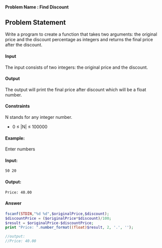 #### Problem Name : Find Discount
## Problem Statement
Write a program to create a function that takes two arguments: the original price and the discount percentage as integers and returns the final price after the discount.
#### Input
The input consists of two integers: the original price and the discount.
#### Output
The output will print the final price after discount which will be a float number.
#### Constraints
N stands for any integer number.
- 0 ≤ |N| ≤ 100000
#### Example:
Enter numbers
#### Input:

```
50 20
```
#### Output:

```
Price: 40.00
```

#### Answer
```php
fscanf(STDIN,"%d %d",$originalPrice,$discount);
$discountPrice = ($originalPrice*$discount)/100;
$result = $originalPrice-$discountPrice;
print "Price: ".number_format((float)$result, 2, '.', '');

//output:
//Price: 40.00
```
